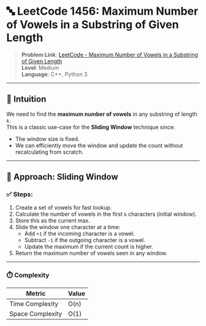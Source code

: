 # 🔤 LeetCode 1456: Maximum Number of Vowels in a Substring of Given Length

> **Problem Link**: [LeetCode - Maximum Number of Vowels in a Substring of Given Length](https://leetcode.com/problems/maximum-number-of-vowels-in-a-substring-of-given-length/)  
> **Level**: Medium  
> **Language**: C++, Python 3  

---

## 🧠 Intuition

We need to find the **maximum number of vowels** in any substring of length `k`.  
This is a classic use-case for the **Sliding Window** technique since:
- The window size is fixed.
- We can efficiently move the window and update the count without recalculating from scratch.

---

## 🔀 Approach: Sliding Window

### ✅ Steps:
1. Create a set of vowels for fast lookup.
2. Calculate the number of vowels in the first `k` characters (initial window).
3. Store this as the current max.
4. Slide the window one character at a time:
   - Add `+1` if the incoming character is a vowel.
   - Subtract `-1` if the outgoing character is a vowel.
   - Update the maximum if the current count is higher.
5. Return the maximum number of vowels seen in any window.

---

### ⏱️ Complexity

| Metric           | Value   |
|------------------|---------|
| Time Complexity  | O(n)    |
| Space Complexity | O(1)    |
